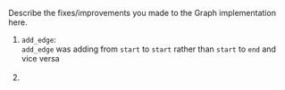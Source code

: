 Describe the fixes/improvements you made to the Graph implementation here.

1. `add_edge`: <br>
`add_edge` was adding from `start` to `start` rather than `start` to `end` and vice versa
<br> <br>
2. 